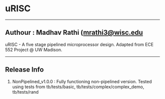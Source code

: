 # uRISC

--------------------------------------------
  Authour : Madhav Rathi (mrathi3@wisc.edu
--------------------------------------------

uRISC - A five stage pipelined microprocessor design. Adapted from ECE 552 Project @ UW Madison.

------------------
  Release Info
------------------
1. NonPipelined_v1.0.0 : Fully functioning non-pipelined version. Tested using tests from tb/tests/basic, tb/tests/complex/complex_demo, tb/tests/rand
